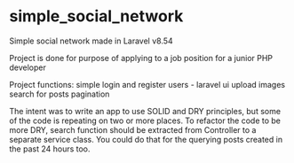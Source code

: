 # simple_social_network
Simple social network made in Laravel v8.54

Project is done for purpose of applying to a job position for a junior PHP developer

Project functions:
  simple login and register users - laravel ui
  upload images
  search for posts
  pagination
  
The intent was to write an app to use SOLID and DRY principles, but some of the code is repeating on two or more places.
To refactor the code to be more DRY, search function should be extracted from Controller to a separate service class. You could do that for the querying posts created in the past 24 hours too.

